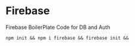 # Firebase
Firebase BoilerPlate Code for DB and Auth




```
npm init && npm i firebase && firebase init && 
```